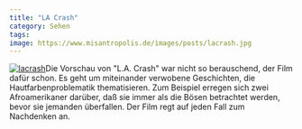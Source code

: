 ```yaml
---
title: "LA Crash"
category: Sehen
tags: 
image: https://www.misantropolis.de/images/posts/lacrash.jpg
---
```


[![](http://www.misantropolis.de/wp-content/uploads/2008/04/lacrash.jpg "lacrash")](http://www.misantropolis.de/wp-content/uploads/2008/04/lacrash.jpg)Die Vorschau von "L.A. Crash" war nicht so berauschend, der Film dafür schon. Es geht um miteinander verwobene Geschichten, die Hautfarbenproblematik thematisieren. Zum Beispiel erregen sich zwei Afroamerikaner darüber, daß sie immer als die Bösen betrachtet werden, bevor sie jemanden überfallen. Der Film regt auf jeden Fall zum Nachdenken an.